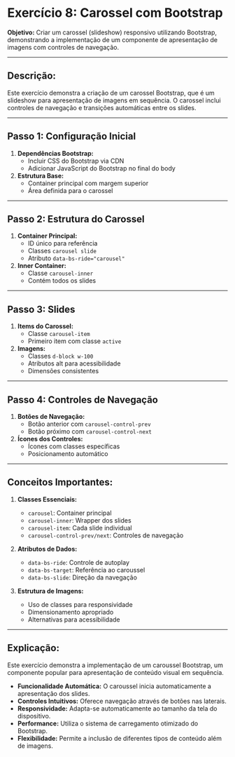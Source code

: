 # Exercício 8: Carossel com Bootstrap

**Objetivo:** Criar um carossel (slideshow) responsivo utilizando Bootstrap, demonstrando a implementação de um componente de apresentação de imagens com controles de navegação.

---
## Descrição:
Este exercício demonstra a criação de um carossel Bootstrap, que é um slideshow para apresentação de imagens em sequência. O carossel inclui controles de navegação e transições automáticas entre os slides.

---
## Passo 1: Configuração Inicial
1. **Dependências Bootstrap:**
   - Incluir CSS do Bootstrap via CDN
   - Adicionar JavaScript do Bootstrap no final do body
2. **Estrutura Base:**
   - Container principal com margem superior
   - Área definida para o carossel

---
## Passo 2: Estrutura do Carossel
1. **Container Principal:**
   - ID único para referência
   - Classes `carousel slide`
   - Atributo `data-bs-ride="carousel"`
2. **Inner Container:**
   - Classe `carousel-inner`
   - Contém todos os slides

---
## Passo 3: Slides
1. **Items do Carossel:**
   - Classe `carousel-item`
   - Primeiro item com classe `active`
2. **Imagens:**
   - Classes `d-block w-100`
   - Atributos alt para acessibilidade
   - Dimensões consistentes

---
## Passo 4: Controles de Navegação
1. **Botões de Navegação:**
   - Botão anterior com `carousel-control-prev`
   - Botão próximo com `carousel-control-next`
2. **Ícones dos Controles:**
   - Ícones com classes específicas
   - Posicionamento automático

---
## Conceitos Importantes:
1. **Classes Essenciais:**
   - `carousel`: Container principal
   - `carousel-inner`: Wrapper dos slides
   - `carousel-item`: Cada slide individual
   - `carousel-control-prev/next`: Controles de navegação

2. **Atributos de Dados:**
   - `data-bs-ride`: Controle de autoplay
   - `data-bs-target`: Referência ao caroussel
   - `data-bs-slide`: Direção da navegação

3. **Estrutura de Imagens:**
   - Uso de classes para responsividade
   - Dimensionamento apropriado
   - Alternativas para acessibilidade

---
## Explicação:
Este exercício demonstra a implementação de um caroussel Bootstrap, um componente popular para apresentação de conteúdo visual em sequência.

- **Funcionalidade Automática:** O caroussel inicia automaticamente a apresentação dos slides.
- **Controles Intuitivos:** Oferece navegação através de botões nas laterais.
- **Responsividade:** Adapta-se automaticamente ao tamanho da tela do dispositivo.
- **Performance:** Utiliza o sistema de carregamento otimizado do Bootstrap.
- **Flexibilidade:** Permite a inclusão de diferentes tipos de conteúdo além de imagens.